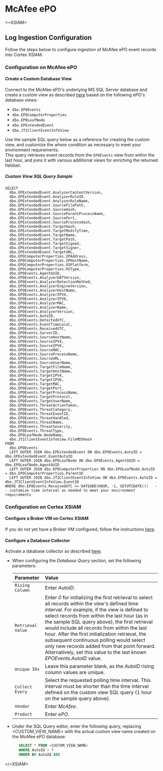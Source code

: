 # McAfee ePO

<~XSIAM>

## Log Ingestion Configuration 

Follow the steps below to configure ingestion of McAfee ePO event records into Cortex XSIAM.

### Configuration on McAfee ePO

#### Create a Custom Database View 

Connect to the McAfee ePO's underlying MS SQL Server database and create a custom view as described [here](https://learn.microsoft.com/en-us/sql/relational-databases/views/create-views?view=sql-server-ver16) based on the following ePO's database views:  

- `dbo.EPOEvents`
- `dbo.EPOComputerProperties`
- `dbo.EPOLeafNode`
- `dbo.EPExtendedEvent`
- `dbo.JTIClientEventInfoView`
  
Use the sample SQL query below as a reference for creating the custom view, and customize the *where* condition as necessary to meet your environment requirements.    
This query retrieves event records from the `EPOEvents` view from within the last hour, and joins it with various additional views for enriching the returned fieldset. 

##### Custom View SQL Query Sample

```
SELECT 
  dbo.EPExtendedEvent.AnalyzerContentVersion,
  dbo.EPExtendedEvent.AnalyzerRuleID,
  dbo.EPExtendedEvent.AnalyzerRuleName,
  dbo.EPExtendedEvent.SourceFilePath,
  dbo.EPExtendedEvent.SourceHash,
  dbo.EPExtendedEvent.SourceParentProcessName,
  dbo.EPExtendedEvent.SourcePort,
  dbo.EPExtendedEvent.SourceProcessHash,
  dbo.EPExtendedEvent.TargetHash,
  dbo.EPExtendedEvent.TargetModifyTime,
  dbo.EPExtendedEvent.TargetName,
  dbo.EPExtendedEvent.TargetPath,
  dbo.EPExtendedEvent.TargetSigned,
  dbo.EPExtendedEvent.TargetSigner,
  dbo.EPExtendedEvent.TargetURL,
  dbo.EPOComputerProperties.IPAddress,
  dbo.EPOComputerProperties.IPHostName,
  dbo.EPOComputerProperties.OSPlatform,
  dbo.EPOComputerProperties.OSType,
  dbo.EPOEvents.AgentGUID,
  dbo.EPOEvents.AnalyzerDATVersion,
  dbo.EPOEvents.AnalyzerDetectionMethod,
  dbo.EPOEvents.AnalyzerEngineVersion,
  dbo.EPOEvents.AnalyzerHostName,
  dbo.EPOEvents.AnalyzerIPV4,
  dbo.EPOEvents.AnalyzerIPV6,
  dbo.EPOEvents.AnalyzerMAC,
  dbo.EPOEvents.AnalyzerName,
  dbo.EPOEvents.AnalyzerVersion,
  dbo.EPOEvents.AutoID,
  dbo.EPOEvents.DetectedUTC,
  dbo.EPOEvents.EventTimeLocal,
  dbo.EPOEvents.ReceivedUTC,
  dbo.EPOEvents.ServerID,
  dbo.EPOEvents.SourceHostName,
  dbo.EPOEvents.SourceIPV4,
  dbo.EPOEvents.SourceIPV6,
  dbo.EPOEvents.SourceMAC,
  dbo.EPOEvents.SourceProcessName,
  dbo.EPOEvents.SourceURL,
  dbo.EPOEvents.SourceUserName,
  dbo.EPOEvents.TargetFileName,
  dbo.EPOEvents.TargetHostName,
  dbo.EPOEvents.TargetIPV4,
  dbo.EPOEvents.TargetIPV6,
  dbo.EPOEvents.TargetMAC,
  dbo.EPOEvents.TargetPort,
  dbo.EPOEvents.TargetProcessName,
  dbo.EPOEvents.TargetProtocol,
  dbo.EPOEvents.TargetUserName,
  dbo.EPOEvents.ThreatActionTaken,
  dbo.EPOEvents.ThreatCategory,
  dbo.EPOEvents.ThreatEventID,
  dbo.EPOEvents.ThreatHandled,
  dbo.EPOEvents.ThreatName,
  dbo.EPOEvents.ThreatSeverity,
  dbo.EPOEvents.ThreatType,
  dbo.EPOLeafNode.NodeName,
  dbo.JTIClientEventInfoView.FileMD5Hash
FROM 
  dbo.EPOEvents 
  LEFT OUTER JOIN dbo.EPExtendedEvent ON dbo.EPOEvents.AutoID = dbo.EPExtendedEvent.EventAutoID 
  LEFT OUTER JOIN dbo.EPOLeafNode ON dbo.EPOEvents.AgentGUID = dbo.EPOLeafNode.AgentGUID 
  LEFT OUTER JOIN dbo.EPOComputerProperties ON dbo.EPOLeafNode.AutoID = dbo.EPOComputerProperties.ParentID 
  LEFT OUTER JOIN dbo.JTIClientEventInfoView ON dbo.EPOEvents.AutoID = dbo.JTIClientEventInfoView.EventID 
WHERE dbo.EPOEvents.ReceivedUTC >= DATEADD(HOUR, -1, GETUTCDATE())   -- customize time interval as needed to meet your environment requirements
  ```

### Configuration on Cortex XSIAM 

#### Configure a Broker VM on Cortex XSIAM

If you do not yet have a Broker VM configured, follow the instructions [here](https://docs-cortex.paloaltonetworks.com/r/Cortex-XSIAM/Cortex-XSIAM-Documentation/Set-up-and-configure-Broker-VM). 


#### Configure a Database Collector

Activate a database collector as described [here](https://docs-cortex.paloaltonetworks.com/r/Cortex-XSIAM/Cortex-XSIAM-Administrator-Guide/Activate-the-Database-Collector).

- When configuring the *Database Query* section, set the following parameters:

   | Parameter         | Value    
   | :---              | :---                    
   | `Rising Column`   | Enter *AutoID*.  
   | `Retrieval Value` | Enter *0* for initializing the first retrieval to select all records within the view's defined time interval. For example, if the view is defined to select records from within the last hour (as in the sample SQL query above), the first retrieval would include all records from within the last hour. After the first initialization retrieval, the subsequent continuous polling would select only new records added from that point forward. Alternatively, set this value to the last known *EPOEvents.AutoID* value.
   | `Unique IDs`      | Leave this parameter blank, as the *AutoID* rising column values are unique. 
   | `Collect Every`   | Select the requested polling time interval. This interval must be shorter than the time interval defined on the custom view SQL query (1 hour on the sample query above). 
   | `Vendor`          | Enter *McAfee*. 
   | `Product`         | Enter *ePO*. 
  
   
- Under the SQL Query editor, enter the following query, replacing <CUSTOM_VIEW_NAME> with the actual custom view name created on the McAfee ePO database: 

   ```SQL
      SELECT * FROM <CUSTOM_VIEW_NAME>
      WHERE AutoID > ?
      ORDER BY AutoID ASC
  ```

</~XSIAM>
